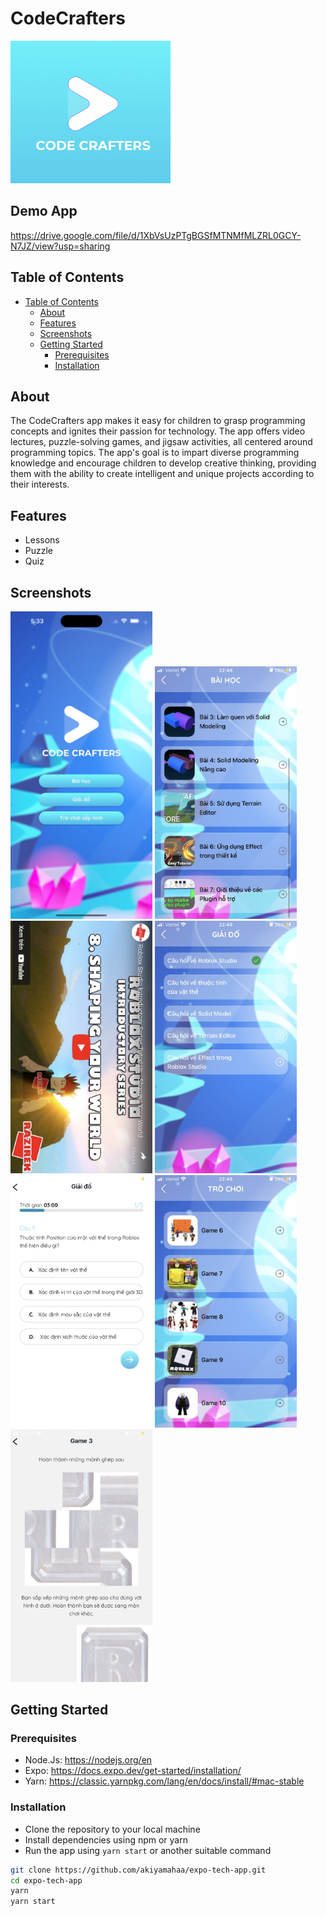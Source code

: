 # CodeCrafters

<img src="images/logo.png" width="256" alt='logo'>

## Demo App

https://drive.google.com/file/d/1XbVsUzPTgBGSfMTNMfMLZRL0GCY-N7JZ/view?usp=sharing

## Table of Contents

-   [Table of Contents](#table-of-contents)
    -   [About](#about)
    -   [Features](#features)
    -   [Screenshots](#screenshots)
    -   [Getting Started](#getting-started)
        -   [Prerequisites](#prerequisites)
        -   [Installation](#installation)

## About

The CodeCrafters app makes it easy for children to grasp programming concepts and ignites their passion for technology. The app offers video lectures, puzzle-solving games, and jigsaw activities, all centered around programming topics. The app's goal is to impart diverse programming knowledge and encourage children to develop creative thinking, providing them with the ability to create intelligent and unique projects according to their interests.

## Features

-   Lessons
-   Puzzle
-   Quiz

## Screenshots

<p float='left'>
<img src="images/home.png" width="45%" alt='screen1'>
<img src="images/VideoHome.jpg" width="45%" alt='screen1'>
<img src="images/Video.jpg" width="45%" alt='screen1'>
<img src="images/QuizHome.jpg" width="45%" alt='screen1'>
<img src="images/QuizAns.jpg" width="45%" alt='screen1'>
<img src="images/PuzzleHome.jpg" width="45%" alt='screen1'>
<img src="images/Puzzle.jpg" width="45%" alt='screen1'>
</p>

## Getting Started

### Prerequisites

-   Node.Js: https://nodejs.org/en
-   Expo: https://docs.expo.dev/get-started/installation/
-   Yarn: https://classic.yarnpkg.com/lang/en/docs/install/#mac-stable

### Installation

-   Clone the repository to your local machine
-   Install dependencies using npm or yarn
-   Run the app using `yarn start` or another suitable command

```bash
git clone https://github.com/akiyamahaa/expo-tech-app.git
cd expo-tech-app
yarn
yarn start
```
